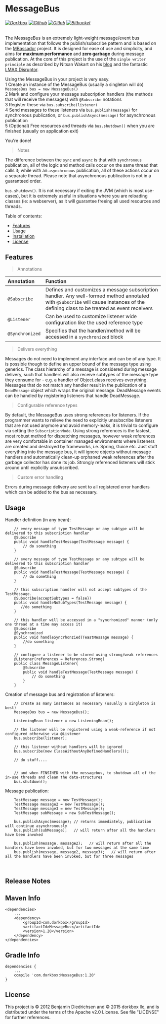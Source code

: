 MessageBus
==========

###### [![Dorkbox](https://badge.dorkbox.com/dorkbox.svg "Dorkbox")](https://git.dorkbox.com/dorkbox/MessageBus) [![Github](https://badge.dorkbox.com/github.svg "Github")](https://github.com/dorkbox/MessageBus) [![Gitlab](https://badge.dorkbox.com/gitlab.svg "Gitlab")](https://gitlab.com/dorkbox/MessageBus) [![Bitbucket](https://badge.dorkbox.com/bitbucket.svg "Bitbucket")](https://bitbucket.org/dorkbox/MessageBus)



The MessageBus is an extremely light-weight message/event bus implementation that follows the publish/subscribe pattern and is based on the [MBassador](https://github.com/bennidi/mbassador) project. It is designed for ease of use and simplicity, and aims for **maximum performance** and **zero garbage** during message publication. At the core of this project is the use of the `single writer principle` as described by Nitsan Wakart on his [blog](http://psy-lob-saw.blogspot.com/2012/12/atomiclazyset-is-performance-win-for.html) and the fantastic [LMAX Disruptor](https://github.com/LMAX-Exchange/disruptor).
  
Using the MessageBus in your project is very easy.   
  1 Create an instance of the MessageBus (usually a singleton will do) `MessageBus bus = new MessageBus()`  
  2 Mark and configure your message subscription handlers (the methods that will receive the messages) with `@Subscribe` notations  
  3 Register these via `bus.subscribe(listener)`  
  4 Send messages to these listeners via `bus.publish(message)` for synchronous publication, or `bus.publishAsync(message)` for asynchronous publication  
  5 (Optional) Free resources and threads via `bus.shutdown()` when you are finished (usually on application exit)  
  
  You're done! 

> Notes
  
The difference between the `sync` and `async` is that with `synchronous` publication, all of the logic and method calls occur on the same thread that calls it; while with an `asynchronous` publication, all of these actions occur on a separate thread. Please note that asynchronous publication is not in a guaranteed order.
  
  
`bus.shutdown()`. It is not necessary if exiting the JVM (which is most use-cases), but it is extremely useful in situations where you are reloading classes (ie: a webserver), as it will guarantee freeing all used resources and threads.
  
Table of contents:
+ [Features](#features)
+ [Usage](#usage)
+ [Installation](#installation)
+ [License](#license)

<h2 name="features">Features</h2>

> Annotations

|Annotation|Function|
|:-----|:-----|
|`@Subscribe`|Defines and customizes a message subscription handler. Any well-formed method annotated with `@Subscribe` will cause instances of the defining class to be treated as event receivers|
|`@Listener`|Can be used to customize listener wide configuration like the used reference type|
|`@Synchronized`|Specifies that the handler/method will be accessed in a `synchronized` block|

> Delivers everything

Messages do not need to implement any interface and can be of any type. It is possible though to define an upper bound of the message type using generics. The class hierarchy of a message is considered during message delivery, such that handlers will also receive subtypes of the message type they consume for - e.g. a handler of Object.class receives everything. Messages that do not match any handler result in the publication of a `DeadMessage` object which wraps the original message. DeadMessage events can be handled by registering listeners that handle DeadMessage.

> Configurable reference types

By default, the MessageBus uses strong references for listeners. If the programmer wants to relieve the  need to explicitly unsubscribe listeners that are not used anymore and avoid memory-leaks, it is trivial to configure via setting the `SubscriptionMode`. Using strong references is the fastest, most robust method for dispatching messages, however weak references are very comfortable in container managed environments where listeners are created and destroyed by frameworks, i.e. Spring, Guice etc. Just stuff everything into the message bus, it will ignore objects without message handlers and automatically clean-up orphaned weak references after the garbage collector has done its job. Strongly referenced listeners will stick around until explicitly unsubscribed.

> Custom error handling

Errors during message delivery are sent to all registered error handlers which can be added to the bus as necessary.


<h2>Usage</h2>

Handler definition (in any bean):

        // every message of type TestMessage or any subtype will be delivered to this subscription handler
        @Subscribe
		public void handleTestMessage(TestMessage message) {
			// do something
		}

		// every message of type TestMessage or any subtype will be delivered to this subscription handler
        @Subscribe
        public void handleTestMessage(TestMessage message) {
            // do something
        }

        // this subscription handler will not accept subtypes of the TestMessage.
        @Subscribe(acceptSubtypes = false})
        public void handleNoSubTypes(TestMessage message) {
           //do something
        }

        // this handler will be accessed in a "syncrhonized" manner (only one thread at a time may access it)
        @Subscribe
        @Synchronized
        public void handleSyncrhonzied(TeastMessage message) {
            //do something
        }

        // configure a listener to be stored using strong/weak references
        @Listener(references = References.Strong)
        public class MessageListener{
            @Subscribe
            public void handleTestMessage(TestMessage message) {
                // do something
            }
        }


Creation of message bus and registration of listeners:

        // create as many instances as necessary (usually a singleton is best)
        MessageBus bus = new MessageBus();
        
        ListeningBean listener = new ListeningBean();
        
        // the listener will be registered using a weak-reference if not configured otherwise via @Listener
        bus.subscribe(listener);
        
        // this listener without handlers will be ignored
        bus.subscribe(new ClassWithoutAnyDefinedHandlers());
        
        // do stuff....
        
        
        // and when FINSIHED with the messagebus, to shutdown all of the in-use threads and clean the data-structures
        bus.shutdown();
        


Message publication:

        TestMessage message = new TestMessage();
        TestMessage message2 = new TestMessage();
        TestMessage message3 = new TestMessage();
        TestMessage subMessage = new SubTestMessage();

        bus.publishAsync(message); // returns immediately, publication will continue asynchronously
        bus.publish(subMessage);   // will return after all the handlers have been invoked
        
        bus.publish(message, message2);   // will return after all the handlers have been invoked, but for two messages at the same time
        bus.publish(message, message2, message3);   // will return after all the handlers have been invoked, but for three messages 


&nbsp; 
&nbsp; 

Release Notes 
---------
  
  
Maven Info
---------
```
<dependencies>
    ...
    <dependency>
        <groupId>com.dorkbox</groupId>
        <artifactId>MessageBus</artifactId>
        <version>1.20</version>
    </dependency>
</dependencies>
```

Gradle Info
---------
````
dependencies {
    ...
    compile 'com.dorkbox:MessageBus:1.20'
}
````

License
---------
This project is © 2012 Benjamin Diedrichsen and © 2015 dorkbox llc, and is distributed under the terms of the Apache v2.0 License. See file "LICENSE" for further references.

